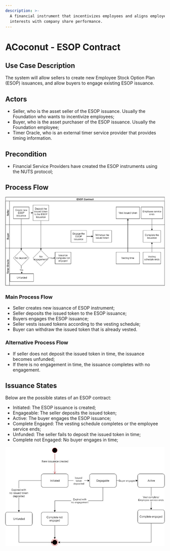 ```yaml
---
description: >-
  A financial instrument that incentivizes employees and aligns employees'
  interests with company share performance.
---
```


# ACoconut - ESOP Contract

## Use Case Description

The system will allow sellers to create new Employee Stock Option Plan \(ESOP\) issuances, and allow buyers to engage existing ESOP issuance.

## Actors

* Seller, who is the asset seller of the ESOP issuance. Usually the Foundation who wants to incentivize employees;
* Buyer, who is the asset purchaser of the ESOP issuance. Usually the Foundation employee;
* Timer Oracle, who is an external timer service provider that provides timing information.

## Precondition

* Financial Service Providers have created the ESOP instruments using the NUTS protocol;

## Process Flow

![](../.gitbook/assets/nuts-design-diagrams-esop-contract-process-flow.jpg)

### Main Process Flow

* Seller creates new issuance of ESOP instrument;
* Seller deposits the issued token to the ESOP issuance;
* Buyers engages the ESOP issuance;
* Seller vests issued tokens according to the vesting schedule;
* Buyer can withdraw the issued token that is already vested.

### Alternative Process Flow

* If seller does not deposit the issued token in time, the issuance becomes unfunded;
* If there is no engagement in time, the issuance completes with no engagement.

## Issuance States

Below are the possible states of an ESOP contract:

* Initiated: The ESOP issuance is created;
* Engageable: The seller deposits the issued token;
* Active: The buyer engages the ESOP issuance;
* Complete Engaged: The vesting schedule completes or the employee service ends;
* Unfunded: The seller fails to deposit the issued token in time;
* Complete not Engaged: No buyer engages in time;

![](../.gitbook/assets/nuts-design-diagrams-esop-contract-state-diagram.jpg)

